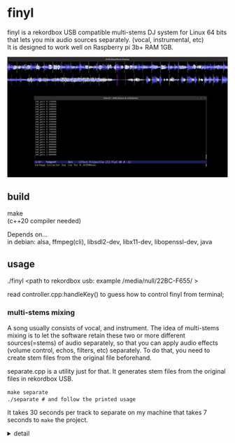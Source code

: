 # finyl
finyl is a rekordbox USB compatible multi-stems DJ system for Linux 64 bits that lets you mix audio sources separately. (vocal, instrumental, etc)  
It is designed to work well on Raspberry pi 3b+ RAM 1GB.

![finyl](preview.png)


## build
make  
(c++20 compiler needed)  

Depends on...  
in debian: alsa, ffmpeg(cli), libsdl2-dev, libx11-dev, libopenssl-dev, java  

## usage
./finyl <path to rekordbox usb: example /media/null/22BC-F655/ >

read controller.cpp:handleKey() to guess how to control finyl from terminal;

### multi-stems mixing
A song usually consists of vocal, and instrument. The idea of multi-stems mixing is to let the software retain these two or more different sources(=stems) of audio separately, so that you can apply audio effects (volume control, echos, filters, etc) separately. To do that, you need to create stem files from the original file beforehand.

separate.cpp is a utility just for that. It generates stem files from the original files in rekordbox USB.
```
make separate
./separate # and follow the printed usage
```
It takes 30 seconds per track to separate on my machine that takes 7 seconds to `make` the project.

<details>
<summary>detail</summary>

When user loads a track, say "/rekodboxusb/Contents/UnknownArtist/UnknownAlbum/trackname.wav", in multi-stems mode, finyl looks for matching stems files in /rekordboxusb/finyl/separated/hdemucs_mmi/".  
Here is the exact stem filepath that format finyl considers a match:  
`/<rekordboxusb>/finyl/separated/hdemucs_mmi/<anything>-<stem name>-<md5sum of the original file>.<any extension>`

./separate creates stem files that finyl considers a match.  
By default, the stem file extension is wav, because it is not compressed, thus fast to read. You can change this to anything ffmpeg can decode, by modifying the ./separate.cpp


In theory, you could use any other audio separation program, or other demucs model. To do that, you just need to replace all occurence of "demucs" or "hdemucs_mmi" to something else in the source. However, in my opinion now, demucs performs better and faster than other programs (tried UVR, spleeter), so not going to provide option for them.


</details>